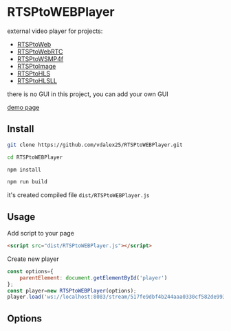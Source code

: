 # RTSPtoWEBPlayer
 external video player for projects:
- [RTSPtoWeb](https://github.com/deepch/RTSPtoWeb)
- [RTSPtoWebRTC](https://github.com/deepch/RTSPtoWebRTC)
- [RTSPtoWSMP4f](https://github.com/deepch/RTSPtoWSMP4f)
- [RTSPtoImage](https://github.com/deepch/RTSPtoImage)
- [RTSPtoHLS](https://github.com/deepch/RTSPtoHLS)
- [RTSPtoHLSLL](https://github.com/deepch/RTSPtoHLSLL)

there is no GUI in this project, you can add your own GUI

[demo page](http://htmlpreview.github.io/?https://github.com/vdalex25/rtsp-to-web-player/blob/main/index.html)
## Install

```bash
git clone https://github.com/vdalex25/RTSPtoWEBPlayer.git

cd RTSPtoWEBPlayer

npm install

npm run build
```
it's created compiled file `dist/RTSPtoWEBPlayer.js`
## Usage
Add script to your page
```html
<script src="dist/RTSPtoWEBPlayer.js"></script>
```
Create new player
```js
const options={
    parentElement: document.getElementById('player')
};
const player=new RTSPtoWEBPlayer(options);
player.load('ws://localhost:8083/stream/517fe9dbf4b244aaa0330cf582de9932/channel/0/mse?uuid=517fe9dbf4b244aaa0330cf582de9932&channel=0');
```

## Options
